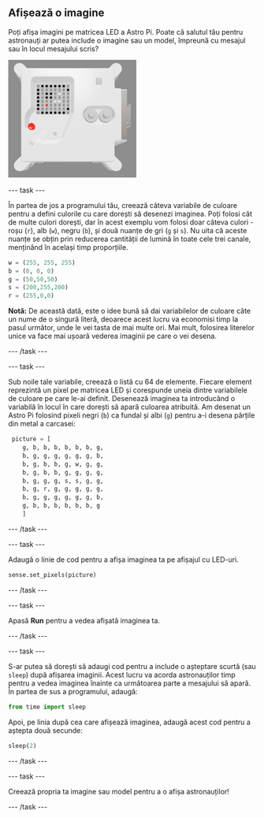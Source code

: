 ## Afișează o imagine

Poți afișa imagini pe matricea LED a Astro Pi. Poate că salutul tău pentru astronauți ar putea include o imagine sau un model, împreună cu mesajul sau în locul mesajului scris?

![O captură de ecran a ferestrei de emulator care arată Unitatea de zbor cu matricea LED care afișează o poză a Unității de zbor în sine](images/fu-pic.png)

--- task ---

În partea de jos a programului tău, creează câteva variabile de culoare pentru a defini culorile cu care dorești să desenezi imaginea. Poți folosi cât de multe culori dorești, dar în acest exemplu vom folosi doar câteva culori - roșu (`r`), alb (`w`), negru (`b`), și două nuanțe de gri (`g` și `s`). Nu uita că aceste nuanțe se obțin prin reducerea cantității de lumină în toate cele trei canale, menținând în același timp proporțiile.

```python
w = (255, 255, 255)
b = (0, 0, 0)
g = (50,50,50)
s = (200,255,200)
r = (255,0,0)
```

**Notă:** De această dată, este o idee bună să dai variabilelor de culoare câte un nume de o singură literă, deoarece acest lucru va economisi timp la pasul următor, unde le vei tasta de mai multe ori. Mai mult, folosirea literelor unice va face mai ușoară vederea imaginii pe care o vei desena.

--- /task ---

--- task ---

Sub noile tale variabile, creează o listă cu 64 de elemente. Fiecare element reprezintă un pixel pe matricea LED și corespunde uneia dintre variabilele de culoare pe care le-ai definit. Desenează imaginea ta introducând o variabilă în locul în care dorești să apară culoarea atribuită. Am desenat un Astro Pi folosind pixeli negri (`b`) ca fundal și albi (`g`) pentru a-i desena părțile din metal a carcasei:

```python
 picture = [
    g, b, b, b, b, b, b, g,
    b, g, g, g, g, g, g, b,
    b, g, b, b, g, w, g, g,
    b, g, b, b, g, g, g, g,
    b, g, g, g, s, s, g, g,
    b, g, r, g, g, g, g, g,
    b, g, g, g, g, g, g, b,
    g, b, b, b, b, b, b, g
    ]
```
--- /task ---

--- task ---

Adaugă o linie de cod pentru a afișa imaginea ta pe afișajul cu LED-uri.

```python
sense.set_pixels(picture)
```

--- /task ---

--- task ---

Apasă **Run** pentru a vedea afișată imaginea ta.

--- /task ---

--- task ---

S-ar putea să dorești să adaugi cod pentru a include o așteptare scurtă (sau `sleep`) după afișarea imaginii. Acest lucru va acorda astronauților timp pentru a vedea imaginea înainte ca următoarea parte a mesajului să apară. În partea de sus a programului, adaugă:

```python
from time import sleep
```

Apoi, pe linia după cea care afișează imaginea, adaugă acest cod pentru a aștepta două secunde:

```python
sleep(2)
```

--- /task ---

--- task ---

Creează propria ta imagine sau model pentru a o afișa astronauților!

--- /task ---
